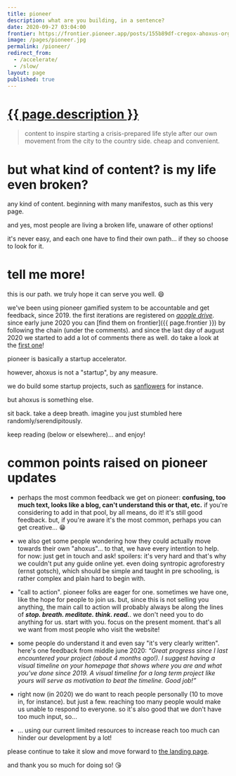 ```yaml
---
title: pioneer
description: what are you building, in a sentence?
date: 2020-09-27 03:04:00
frontier: https://frontier.pioneer.app/posts/155b89df-cregox-ahoxus-org-progress-update-september-21st-2020
image: /pages/pioneer.jpg
permalink: /pioneer/
redirect_from:
  - /accelerate/
  - /slow/
layout: page
published: true
---
```


<!-- ![pioneer]({{ page.image }}) -->

# [{{ page.description }}](https://frontier.pioneer.app/posts/24e9f43a-what-are-you-building-in-a-sentence)

> content to inspire starting a crisis-prepared life style after our own movement from the city to the country side. cheap and convenient.

# but what kind of content? is my life even broken?

any kind of content. beginning with many manifestos, such as this very page.

and yes, most people are living a broken life, unaware of other options!

it's never easy, and each one have to find their own path... if they so choose to look for it.

# tell me more!

this is our path. we truly hope it can serve you well. 😄

we've been using pioneer gamified system to be accountable and get feedback, since 2019. the first iterations are registered on [*google drive*](https://drive.google.com/folderview?id=1T7fdo8RcTgne0HlwyJLbMnqTcf1nRivp). since early june 2020 you can [find them on frontier]({{ page.frontier }}) by following the chain (under the comments). and since the last day of august 2020 we started to add a lot of comments there as well. do take a look at the [first one](/paradise#another-perspective)!

pioneer is basically a startup accelerator.

however, ahoxus is not a "startup", by any measure.

we do build some startup projects, such as [sanflowers](/sanflowers) for instance.

but ahoxus is something else.

sit back. take a deep breath. imagine you just stumbled here randomly/serendipitously.

keep reading (below or elsewhere)... and enjoy!

# common points raised on pioneer updates

- perhaps the most common feedback we get on pioneer: **confusing, too much text, looks like a blog, can't understand this or that, etc.** if you're considering to add in that pool, by all means, do it! it's still good feedback. but, if you're aware it's the most common, perhaps you can get creative... 😁

- we also get some people wondering how they could actually move towards their own "ahoxus"... to that, we have every intention to help. for now: just get in touch and ask! spoilers: it's very hard and that's why we couldn't put any guide online yet. even doing syntropic agroforestry (ernst gotsch), which should be simple and taught in pre schooling, is rather complex and plain hard to begin with.

- "call to action". pioneer folks are eager for one. sometimes we have one, like the hope for people to join us. but, since this is not selling you anything, the main call to action will probably always be along the lines of ***stop. breath. meditate. think. read.***. we don't need you to do anything for us. start with you. focus on the present moment. that's all we want from most people who visit the website!

- some people do understand it and even say "it's very clearly written". here's one feedback from middle june 2020: *“Great progress since I last encountered your project (about 4 months ago!). I suggest having a visual timeline on your homepage that shows where you are and what you've done since 2019. A visual timeline for a long term project like yours will serve as motivation to beat the timeline. Good job!”*

- right now (in 2020) we do want to reach people personally (10 to move in, for instance). but just a few. reaching too many people would make us unable to respond to everyone. so it's also good that we don't have too much input, so...

- ... using our current limited resources to increase reach too much can hinder our development by a lot!

please continue to take it slow and move forward to [the landing page](/).

and thank you so much for doing so! 😘
